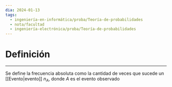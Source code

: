 ```yaml
---
dia: 2024-01-13
tags:
  - ingeniería-en-informática/proba/Teoría-de-probabilidades
  - nota/facultad
  - ingeniería-electrónica/proba/Teoría-de-probabilidades
---
```

# Definición
---
Se define la frecuencia absoluta como la cantidad de veces que sucede un [[Evento|evento]] $n_A$, donde $A$ es el evento observado